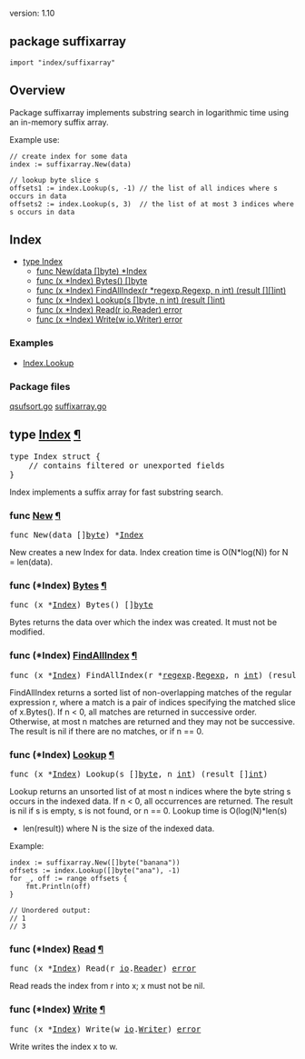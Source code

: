 version: 1.10
## package suffixarray

  `import "index/suffixarray"`

## Overview

Package suffixarray implements substring search in logarithmic time using an
in-memory suffix array.

Example use:

    // create index for some data
    index := suffixarray.New(data)

    // lookup byte slice s
    offsets1 := index.Lookup(s, -1) // the list of all indices where s occurs in data
    offsets2 := index.Lookup(s, 3)  // the list of at most 3 indices where s occurs in data

## Index

- [type Index](#Index)
  - [func New(data []byte) *Index](#New)
  - [func (x *Index) Bytes() []byte](#Index.Bytes)
  - [func (x *Index) FindAllIndex(r *regexp.Regexp, n int) (result [][]int)](#Index.FindAllIndex)
  - [func (x *Index) Lookup(s []byte, n int) (result []int)](#Index.Lookup)
  - [func (x *Index) Read(r io.Reader) error](#Index.Read)
  - [func (x *Index) Write(w io.Writer) error](#Index.Write)

### Examples

- [Index.Lookup](#exampleIndex_Lookup)

### Package files
 [qsufsort.go](//github.com/golang/go/blob/2ea7d3461bb41d0ae12b56ee52d43314bcdb97f9/src/index/suffixarray/qsufsort.go) [suffixarray.go](//github.com/golang/go/blob/2ea7d3461bb41d0ae12b56ee52d43314bcdb97f9/src/index/suffixarray/suffixarray.go)

<h2 id="Index">type <a href="//github.com/golang/go/blob/2ea7d3461bb41d0ae12b56ee52d43314bcdb97f9/src/index/suffixarray/suffixarray.go#L18">Index</a>
    <a href="#Index">¶</a></h2>
<pre>type Index struct {
    <span class="comment">// contains filtered or unexported fields</span>
}</pre>

Index implements a suffix array for fast substring search.

<h3 id="New">func <a href="//github.com/golang/go/blob/2ea7d3461bb41d0ae12b56ee52d43314bcdb97f9/src/index/suffixarray/suffixarray.go#L25">New</a>
    <a href="#New">¶</a></h3>
<pre>func New(data []<a href="/builtin/#byte">byte</a>) *<a href="#Index">Index</a></pre>

New creates a new Index for data. Index creation time is O(N*log(N)) for N =
len(data).

<h3 id="Index.Bytes">func (*Index) <a href="//github.com/golang/go/blob/2ea7d3461bb41d0ae12b56ee52d43314bcdb97f9/src/index/suffixarray/suffixarray.go#L155">Bytes</a>
    <a href="#Index.Bytes">¶</a></h3>
<pre>func (x *<a href="#Index">Index</a>) Bytes() []<a href="/builtin/#byte">byte</a></pre>

Bytes returns the data over which the index was created. It must not be
modified.

<h3 id="Index.FindAllIndex">func (*Index) <a href="//github.com/golang/go/blob/2ea7d3461bb41d0ae12b56ee52d43314bcdb97f9/src/index/suffixarray/suffixarray.go#L202">FindAllIndex</a>
    <a href="#Index.FindAllIndex">¶</a></h3>
<pre>func (x *<a href="#Index">Index</a>) FindAllIndex(r *<a href="/regexp/">regexp</a>.<a href="/regexp/#Regexp">Regexp</a>, n <a href="/builtin/#int">int</a>) (result [][]<a href="/builtin/#int">int</a>)</pre>

FindAllIndex returns a sorted list of non-overlapping matches of the regular
expression r, where a match is a pair of indices specifying the matched slice of
x.Bytes(). If n < 0, all matches are returned in successive order. Otherwise, at
most n matches are returned and they may not be successive. The result is nil if
there are no matches, or if n == 0.

<h3 id="Index.Lookup">func (*Index) <a href="//github.com/golang/go/blob/2ea7d3461bb41d0ae12b56ee52d43314bcdb97f9/src/index/suffixarray/suffixarray.go#L180">Lookup</a>
    <a href="#Index.Lookup">¶</a></h3>
<pre>func (x *<a href="#Index">Index</a>) Lookup(s []<a href="/builtin/#byte">byte</a>, n <a href="/builtin/#int">int</a>) (result []<a href="/builtin/#int">int</a>)</pre>

Lookup returns an unsorted list of at most n indices where the byte string s
occurs in the indexed data. If n < 0, all occurrences are returned. The result
is nil if s is empty, s is not found, or n == 0. Lookup time is O(log(N)*len(s)
+ len(result)) where N is the size of the indexed data.

<a id="exampleIndex_Lookup"></a>
Example:

    index := suffixarray.New([]byte("banana"))
    offsets := index.Lookup([]byte("ana"), -1)
    for _, off := range offsets {
        fmt.Println(off)
    }

    // Unordered output:
    // 1
    // 3

<h3 id="Index.Read">func (*Index) <a href="//github.com/golang/go/blob/2ea7d3461bb41d0ae12b56ee52d43314bcdb97f9/src/index/suffixarray/suffixarray.go#L88">Read</a>
    <a href="#Index.Read">¶</a></h3>
<pre>func (x *<a href="#Index">Index</a>) Read(r <a href="/io/">io</a>.<a href="/io/#Reader">Reader</a>) <a href="/builtin/#error">error</a></pre>

Read reads the index from r into x; x must not be nil.

<h3 id="Index.Write">func (*Index) <a href="//github.com/golang/go/blob/2ea7d3461bb41d0ae12b56ee52d43314bcdb97f9/src/index/suffixarray/suffixarray.go#L127">Write</a>
    <a href="#Index.Write">¶</a></h3>
<pre>func (x *<a href="#Index">Index</a>) Write(w <a href="/io/">io</a>.<a href="/io/#Writer">Writer</a>) <a href="/builtin/#error">error</a></pre>

Write writes the index x to w.


